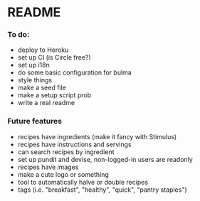 # README

<!--
This README would normally document whatever steps are necessary to get the
application up and running.

Things you may want to cover:

* Ruby version

* System dependencies

* Configuration

* Database creation

* Database initialization

* How to run the test suite

* Services (job queues, cache servers, search engines, etc.)

* Deployment instructions

* ... -->


### To do:
- deploy to Heroku
- set up CI (is Circle free?)
- set up i18n
- do some basic configuration for bulma
- style things
- make a seed file
- make a setup script prob
- write a real readme

### Future features
- recipes have ingredients (make it fancy with Stimulus)
- recipes have instructions and servings
- can search recipes by ingredient
- set up pundit and devise, non-logged-in users are readonly
- recipes have images
- make a cute logo or something
- tool to automatically halve or double recipes
- tags (i.e. "breakfast", "healthy", "quick", "pantry staples")
